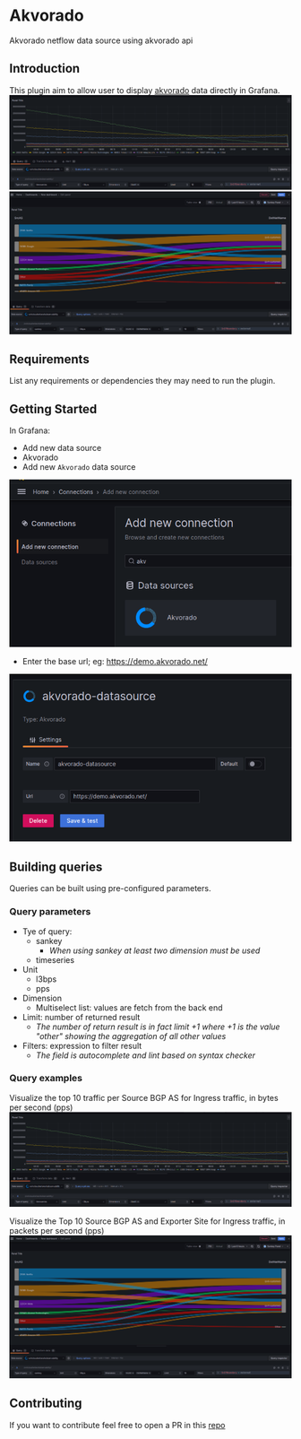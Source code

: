 # Akvorado

Akvorado netflow data source using akvorado api


## Introduction
This plugin aim to allow user to display [akvorado](https://github.com/akvorado/akvorado) data directly in Grafana.
![example1](https://github.com/moutyque/grafana-akvorado/blob/main/src/img/example1.png?raw=true)
![example2](https://github.com/moutyque/grafana-akvorado/blob/main/src/img/example2.png?raw=true)

## Requirements
List any requirements or dependencies they may need to run the plugin.

## Getting Started

In Grafana:

- Add new data source
- Akvorado
- Add new `Akvorado` data source

![datasource.png](https://github.com/moutyque/grafana-akvorado/blob/main/src/img/datasource.png?raw=true)
- Enter the base url; eg: https://demo.akvorado.net/

![connection.png](https://github.com/moutyque/grafana-akvorado/blob/main/src/img/connection.png?raw=true)

## Building queries

Queries can be built using pre-configured parameters.

### Query parameters

- Tye of query:
    - sankey
        - _When using sankey at least two dimension must be used_
    - timeseries
- Unit
    - l3bps
    - pps
- Dimension
    - Multiselect list: values are fetch from the back end
- Limit: number of returned result
    - _The number of return result is in fact limit +1 where +1 is the value "other" showing the aggregation of all other values_
- Filters: expression to filter result
    - _The field is autocomplete and lint based on syntax checker_

### Query examples

Visualize the top 10 traffic per Source BGP AS for Ingress traffic, in bytes per second (pps)
![example1.png](https://github.com/moutyque/grafana-akvorado/blob/main/src/img/example1.png?raw=true)

Visualize the Top 10 Source BGP AS and Exporter Site for Ingress traffic, in packets per second (pps)
![example2.png](https://github.com/moutyque/grafana-akvorado/blob/main/src/img/example2.png?raw=true)
## Contributing

If you want to contribute feel free to open a PR in this [repo](https://github.com/moutyque/grafana-akvorado)
